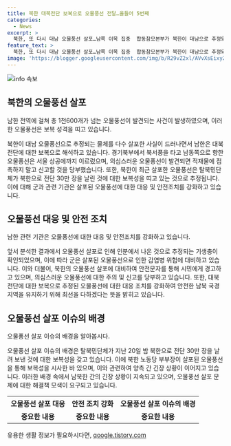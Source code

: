 ```yaml
---
title: 북한 대북전단 보복으로 오물풍선 전달…올들어 5번째
categories:
  - News
excerpt: >
  북한, 또 다시 대남 오물풍선 살포…남쪽 이목 집중  합동참모본부가 북한이 대남으로 추정되는 오물풍선을 살포했다고 발표했다. 이는 탈북민단체가 보낸 대북전단에 대한 보복으로 추정된다. 북한의 오물풍선 살포는 올해 다섯 번째로, 경찰청은 전국 778 곳에서 오물풍선 발견됐다고 전했다. 또한 토양 분석 결과 인분에서 나온 기생충이 확인됐다. 이에 합참은 적재물 주의를 당부했고, 군은 대북 확성기 방송 재개로 대응하고 있다. #오물풍선 #대북전단
feature_text: >
  북한, 또 다시 대남 오물풍선 살포…남쪽 이목 집중  합동참모본부가 북한이 대남으로 추정되는 오물풍선을 살포했다고 발표했다. 이는 탈북민단체가 보낸 대북전단에 대한 보복으로 추정된다. 북한의 오물풍선 살포는 올해 다섯 번째로, 경찰청은 전국 778 곳에서 오물풍선 발견됐다고 전했다. 또한 토양 분석 결과 인분에서 나온 기생충이 확인됐다. 이에 합참은 적재물 주의를 당부했고, 군은 대북 확성기 방송 재개로 대응하고 있다. #오물풍선 #대북전단
image: 'https://blogger.googleusercontent.com/img/b/R29vZ2xl/AVvXsEixyZcFfHzMRdzZMjFBmAUKJYCLCGyLL1o632UiGVXcaFdKo_bkvkuCioo0uUKlGfBVcT3P84aROyZIXSBEx3Aw5nCQ3pTgDom1WDC4m8eifvWiAmWEEVb4x6G_l8C0QH225ldMjyaFvpxGEBGNO37VmDTDMHGhJPq73UglMfDca1-0aw/s1600/blogspot.png'
---
```


<p><img src="https://blogger.googleusercontent.com/img/b/R29vZ2xl/AVvXsEixyZcFfHzMRdzZMjFBmAUKJYCLCGyLL1o632UiGVXcaFdKo_bkvkuCioo0uUKlGfBVcT3P84aROyZIXSBEx3Aw5nCQ3pTgDom1WDC4m8eifvWiAmWEEVb4x6G_l8C0QH225ldMjyaFvpxGEBGNO37VmDTDMHGhJPq73UglMfDca1-0aw/s1600/blogspot.png" alt="info 속보" /></p>

<h2 data-ke-size="size26">북한의 오물풍선 살포</h2>

<p data-ke-size="size16">남한 전역에 걸쳐 총 1천600개가 넘는 오물풍선이 발견되는 사건이 발생하였으며, 이러한 오물풍선은 보복 성격을 띠고 있습니다.</p>

<p>북한이 대남 오물풍선으로 추정되는 물체를 다수 살포한 사실이 드러나면서 남한은 대북 전단에 대한 보복으로 해석하고 있습니다. 경기북부에서 북서풍을 타고 남동쪽으로 향한 오물풍선은 서울 상공에까지 이르렀으며, 의심스러운 오물풍선이 발견되면 적재물에 접촉하지 말고 신고할 것을 당부했습니다. 또한, 북한이 최근 살포한 오물풍선은 탈북민단체가 북한으로 전단 30만 장을 날린 것에 대한 보복성을 띠고 있는 것으로 추정됩니다. 이에 대해 군과 관련 기관은 살포된 오물풍선에 대한 대응 및 안전조치를 강화하고 있습니다.</p>

<h2 data-ke-size="size26">오물풍선 대응 및 안전 조치</h2>

<p data-ke-size="size16">남한 관련 기관은 오물풍선에 대한 대응 및 안전조치를 강화하고 있습니다.</p>

<p>앞서 분석한 결과에서 오물풍선 살포로 인해 인분에서 나온 것으로 추정되는 기생충이 확인되었으며, 이에 따라 군은 살포된 오물풍선으로 인한 감염병 위험에 대비하고 있습니다. 이와 더불어, 북한의 오물풍선 살포에 대비하여 안전문자를 통해 시민에게 경고하고 있으며, 의심스러운 오물풍선에 대한 주의 및 신고를 당부하고 있습니다. 또한, 대북 전단에 대한 보복으로 추정된 오물풍선에 대한 대응 조치를 강화하여 안전한 남북 국경 지역을 유지하기 위해 최선을 다하겠다는 뜻을 밝히고 있습니다.</p>

<h2 data-ke-size="size26">오물풍선 살포 이슈의 배경</h2>

<p data-ke-size="size16">오물풍선 살포 이슈의 배경을 알아봅시다.</p>

<p>오물풍선 살포 이슈의 배경은 탈북민단체가 지난 20일 밤 북한으로 전단 30만 장을 날려 보낸 것에 대한 보복성을 갖고 있습니다. 이에 북한 노동당 부부장이 살포된 오물풍선을 통해 보복성을 시사한 바 있으며, 이와 관련하여 양측 간 긴장 상황이 이어지고 있습니다. 이러한 배경 속에서 남북한 간의 긴장 상황이 지속되고 있으며, 오물풍선 살포 문제에 대한 해결책 모색이 요구되고 있습니다.</p>

<table>
  <tr>
    <th>오물풍선 살포 대응</th>
    <th>안전 조치 강화</th>
    <th>오물풍선 살포 이슈의 배경</th>
  </tr>
  <td style="text-align: center; height: 17px;"><b>중요한 내용</b></td>
  <td style="text-align: center; height: 17px;"><b>중요한 내용</b></td>
  <td style="text-align: center; height: 17px;"><b>중요한 내용</b></td>
</table>

<p data-ke-size="size16"></p>
유용한 생활 정보가 필요하시다면, <a href="https://qoogle.tistory.com" rel="dofollow">qoogle.tistory.com</a>


